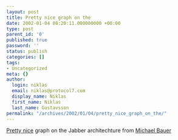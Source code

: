 ```yaml
---
layout: post
title: Pretty nice graph on the
date: 2002-01-04 08:20:11.000000000 +00:00
type: post
parent_id: '0'
published: true
password: ''
status: publish
categories: []
tags:
- Uncategorized
meta: {}
author:
  login: niklas
  email: niklas@protocol7.com
  display_name: Niklas
  first_name: Niklas
  last_name: Gustavsson
permalink: "/archives/2002/01/04/pretty_nice_graph_on_the/"
---
```

[Pretty nice](http://www.michaelbauer.com/models.html) graph on the Jabber architechture from [Michael Bauer](http://www.michaelbauer.com)

